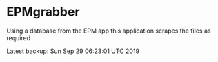 # EPMgrabber
Using a database from the EPM app this application scrapes the files as required


Latest backup: Sun Sep 29 06:23:01 UTC 2019
